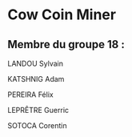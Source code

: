 # Cow Coin Miner


## Membre du groupe 18 :

LANDOU Sylvain

KATSHNIG Adam

PEREIRA Félix

LEPRÊTRE Guerric

SOTOCA Corentin